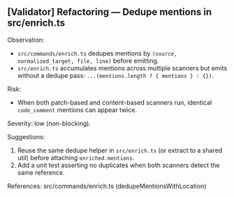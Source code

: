 ## [Validator] Refactoring — Dedupe mentions in src/enrich.ts

Observation:

- `src/commands/enrich.ts` dedupes mentions by `(source, normalized_target, file, line)` before emitting.
- `src/enrich.ts` accumulates mentions across multiple scanners but emits without a dedupe pass: `...(mentions.length ? { mentions } : {})`.

Risk:

- When both patch-based and content-based scanners run, identical `code_comment` mentions can appear twice.

Severity: low (non-blocking).

Suggestions:

1. Reuse the same dedupe helper in `src/enrich.ts` (or extract to a shared util) before attaching `enriched.mentions`.
2. Add a unit test asserting no duplicates when both scanners detect the same reference.

References: src/commands/enrich.ts (dedupeMentionsWithLocation)


